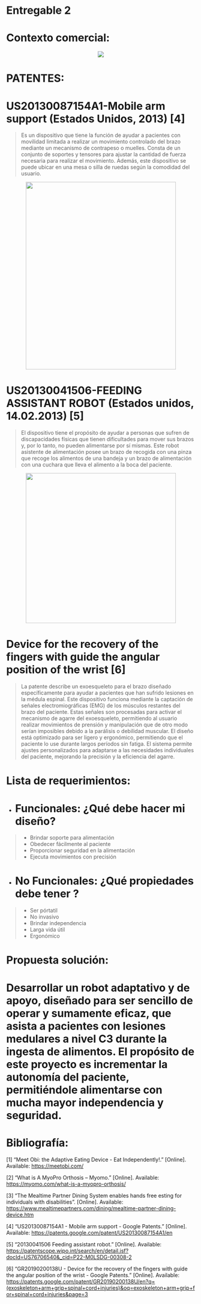 # Entregable 2
# Contexto comercial:
 <p align="center">
 <img src="[![e841e6e5-ddcb-40a7-b95c-913d5de61cb1.jpg](https://i.postimg.cc/RFrTYBM5/e841e6e5-ddcb-40a7-b95c-913d5de61cb1.jpg)](https://postimg.cc/rdJWd70Q)"/>
 </p>

# PATENTES:

# US20130087154A1-Mobile arm support (Estados Unidos, 2013) [4]

> Es un dispositivo que tiene la función de ayudar a pacientes con movilidad limitada a realizar un movimiento controlado del brazo mediante un mecanismo de contrapeso o muelles. Consta de un conjunto de soportes y tensores para ajustar la cantidad de fuerza necesaria para realizar el movimiento. Además, este dispositivo se puede ubicar en una mesa o silla de ruedas según la comodidad del usuario.

<p align="center">
<img src="https://patentimages.storage.googleapis.com/c3/63/8f/cd04034cefbc01/US20130087154A1-20130411-D00000.png" width="400" height="500"/>
</p>

 # US20130041506-FEEDING ASSISTANT ROBOT (Estados unidos, 14.02.2013) [5]


> El dispositivo tiene el propósito de ayudar a personas que sufren de discapacidades físicas que tienen dificultades para mover sus brazos y, por lo tanto, no pueden alimentarse por sí mismas. Este robot asistente de alimentación posee un brazo de recogida con una pinza que recoge los alimentos de una bandeja y un brazo de alimentación con una cuchara que lleva el alimento a la boca del paciente.


<p align="center">
<img src="https://github.com/user-attachments/assets/a0cba69a-94c0-4e55-bd5f-9aff3203381b" width="400" height="400"/>
</p>

# Device for the recovery of the fingers with guide the angular position of the wrist [6]

> La patente describe un exoesqueleto para el brazo diseñado específicamente para ayudar a pacientes que han sufrido lesiones en la médula espinal. Este dispositivo funciona mediante la captación de señales electromiográficas (EMG) de los músculos restantes del brazo del paciente. Estas señales son procesadas para activar el mecanismo de agarre del exoesqueleto, permitiendo al usuario realizar movimientos de prensión y manipulación que de otro modo serían imposibles debido a la parálisis o debilidad muscular. El diseño está optimizado para ser ligero y ergonómico, permitiendo que el paciente lo use durante largos períodos sin fatiga. El sistema permite ajustes personalizados para adaptarse a las necesidades individuales del paciente, mejorando la precisión y la eficiencia del agarre.



# Lista de requerimientos:
- # Funcionales: ¿Qué debe hacer mi diseño?
> - Brindar soporte para alimentación
> - Obedecer fácilmente al paciente
> - Proporcionar seguridad en la alimentación
> - Ejecuta movimientos con precisión

- # No Funcionales: ¿Qué propiedades debe tener ?
> - Ser pórtatil
> - No invasivo
> - Brindar independencia
> - Larga vida útil
> - Ergonómico 
# Propuesta solución:

# Desarrollar un robot adaptativo y de apoyo, diseñado para ser sencillo de operar y sumamente eficaz, que asista a pacientes con lesiones medulares a nivel C3 durante la ingesta de alimentos. El propósito de este proyecto es incrementar la autonomía del paciente, permitiéndole alimentarse con mucha mayor independencia y seguridad.

# Bibliografía:

[1] “Meet Obi: the Adaptive Eating Device - Eat Independently!.” [Online]. Available: https://meetobi.com/

[2] “What is A MyoPro Orthosis – Myomo.” [Online]. Available: https://myomo.com/what-is-a-myopro-orthosis/

[3] “The Mealtime Partner Dining System enables hands free esting for individuals with disabilities”. [Online]. Available: https://www.mealtimepartners.com/dining/mealtime-partner-dining-device.htm

[4] “US20130087154A1 - Mobile arm support - Google Patents.” [Online]. Available: https://patents.google.com/patent/US20130087154A1/en

[5] “20130041506 Feeding assistant robot.” [Online]. Available: https://patentscope.wipo.int/search/en/detail.jsf?docId=US76706540&_cid=P22-M0LSDG-00308-2

[6] “GR20190200138U - Device for the recovery of the fingers with guide the angular position of the wrist - Google Patents.” [Online]. Available: https://patents.google.com/patent/GR20190200138U/en?q=(exoskeleton+arm+grip+spinal+cord+injuries)&oq=exoskeleton+arm+grip+for+spinal+cord+injuries&page=3








